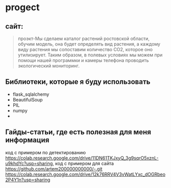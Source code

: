 # progect
## сайт:
> проэкт-Мы сделаем каталог растений ростовской области, обучим модель, она будет определять вид растения, а каждому виду растения мы сопоставим количество СО2, которое оно утилизирует. Таким образом, в полевых условиях мы можем при помощи нашей программки и камеры телефона проводить экологический мониторинг.

## Библиотеки, которые я буду использовать
- flask_sqlalchemy
- BeautifulSoup
- PIL
- numpy
- 
## Гайды-статьи, где есть полезная для меня информация
код с примером по детектированию https://colab.research.google.com/drive/11DN61TKJxyQ_3g9sqrO5xznL-u9khdYc?usp=sharing, код с примером для сайта https://github.com/artem200000000000/-.git https://colab.research.google.com/drive/12k76RRV4V3vWatLYxc_dOGRbeo2P4Y1n?usp=sharing




